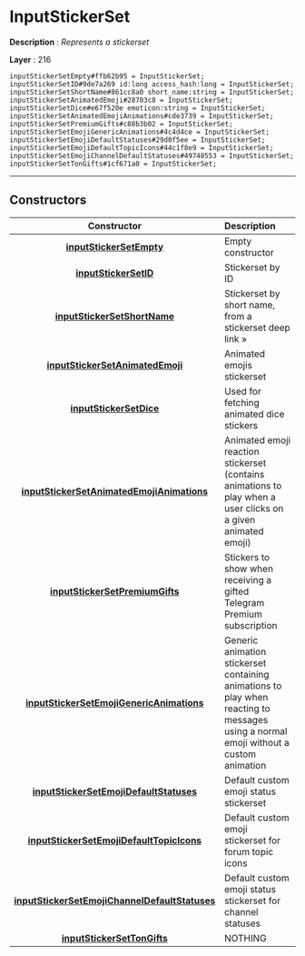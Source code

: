 # InputStickerSet

**Description** : *Represents a stickerset*

**Layer** : 216

```tl
inputStickerSetEmpty#ffb62b95 = InputStickerSet;
inputStickerSetID#9de7a269 id:long access_hash:long = InputStickerSet;
inputStickerSetShortName#861cc8a0 short_name:string = InputStickerSet;
inputStickerSetAnimatedEmoji#28703c8 = InputStickerSet;
inputStickerSetDice#e67f520e emoticon:string = InputStickerSet;
inputStickerSetAnimatedEmojiAnimations#cde3739 = InputStickerSet;
inputStickerSetPremiumGifts#c88b3b02 = InputStickerSet;
inputStickerSetEmojiGenericAnimations#4c4d4ce = InputStickerSet;
inputStickerSetEmojiDefaultStatuses#29d0f5ee = InputStickerSet;
inputStickerSetEmojiDefaultTopicIcons#44c1f8e9 = InputStickerSet;
inputStickerSetEmojiChannelDefaultStatuses#49748553 = InputStickerSet;
inputStickerSetTonGifts#1cf671a0 = InputStickerSet;
```

---

## Constructors

| Constructor | Description |
| :---: | :--- |
| [**inputStickerSetEmpty**](constructor/inputStickerSetEmpty) | Empty constructor |
| [**inputStickerSetID**](constructor/inputStickerSetID) | Stickerset by ID |
| [**inputStickerSetShortName**](constructor/inputStickerSetShortName) | Stickerset by short name, from a stickerset deep link » |
| [**inputStickerSetAnimatedEmoji**](constructor/inputStickerSetAnimatedEmoji) | Animated emojis stickerset |
| [**inputStickerSetDice**](constructor/inputStickerSetDice) | Used for fetching animated dice stickers |
| [**inputStickerSetAnimatedEmojiAnimations**](constructor/inputStickerSetAnimatedEmojiAnimations) | Animated emoji reaction stickerset (contains animations to play when a user clicks on a given animated emoji) |
| [**inputStickerSetPremiumGifts**](constructor/inputStickerSetPremiumGifts) | Stickers to show when receiving a gifted Telegram Premium subscription |
| [**inputStickerSetEmojiGenericAnimations**](constructor/inputStickerSetEmojiGenericAnimations) | Generic animation stickerset containing animations to play when reacting to messages using a normal emoji without a custom animation |
| [**inputStickerSetEmojiDefaultStatuses**](constructor/inputStickerSetEmojiDefaultStatuses) | Default custom emoji status stickerset |
| [**inputStickerSetEmojiDefaultTopicIcons**](constructor/inputStickerSetEmojiDefaultTopicIcons) | Default custom emoji stickerset for forum topic icons |
| [**inputStickerSetEmojiChannelDefaultStatuses**](constructor/inputStickerSetEmojiChannelDefaultStatuses) | Default custom emoji status stickerset for channel statuses |
| [**inputStickerSetTonGifts**](constructor/inputStickerSetTonGifts) | NOTHING |